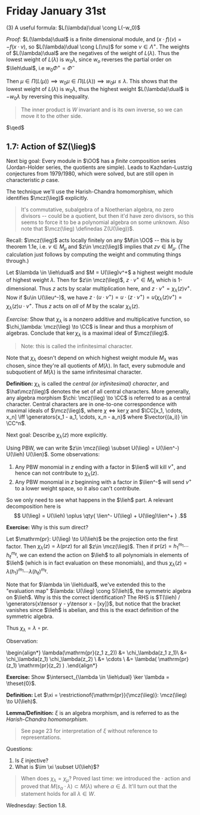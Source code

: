 # Friday January 31st

(3) A useful formula: $L(\lambda)\dual \cong L(-w_0)$

*Proof:*
$L(\lambda)\dual$ is a finite dimensional module, and $(x\cdot f)(v) = -f(x\cdot v)$, so $L(\lambda)\dual \cong L(\nu)$ for some $\nu \in \Lambda^+$.
The weights of $L(\lambda)\dual$ are the negatives of the weight of $L(\lambda)$.
Thus the lowest weight of $L(\lambda)$ is $w_0\lambda$, since $w_o$ reverses the partial order on $\lieh\dual$, i.e $w_0 \Phi^+ = \Phi^-$

Then $\mu \in \Pi(L(\mu)) \implies w_0 \mu \in \Pi(L(\lambda)) \implies w_0\mu \leq \lambda$.
This shows that the lowest weight of $L(\lambda)$ is $w_0 \lambda$, thus the highest weight $L(\lambda)\dual$ is $-w_0 \lambda$ by reversing this inequality.

> The inner product is $W$ invariant and is its own inverse, so we can move it to the other side.

$\qed$

## 1.7: Action of $Z(\lieg)$

Next big goal:
Every module in $\OO$ has a *finite* composition series (Jordan-Holder series, the quotients are simple).
Leads to Kazhdan-Lustzig conjectures from 1979/1980, which were solved, but are still open in characteristic $p$ case.

The technique we'll use the Harish-Chandra homomorphism, which identifies $\mcz(\lieg)$ explicitly.

> It's commutative, subalgebra of a Noetherian algebra, no zero divisors -- could be a quotient, but then it'd have zero divisors, so this seems to force it to be a polynomial algebra on some unknown. 
> Also note that $\mcz(\lieg) \definedas Z(U(\lieg))$.

Recall:
$\mcz(\lieg)$ acts locally finitely on any $M\in \OO$ -- this is by theorem 1.1e, i.e. $v\in M_\mu$ and $z\in \mcz(\lieg)$ implies that $zv\in M_\mu$.
(The calculation just follows by computing the weight and commuting things through.)

Let $\lambda \in \lieh\dual$ and $M = U(\lieg)v^+$ a highest weight module of highest weight $\lambda$.
Then for $z\in \mcz(\lieg)$, $z\cdot v^+ \in M_\lambda$ which is 1-dimensional.
Thus $z$ acts by scalar multiplication here, and $z\cdot v^+ = \chi_\lambda(z) v^+$.
Now if $u\in U(\lieu^-)$, we have $z\cdot(u\cdot v^+) = u\cdot(z\cdot v^+) = u(\chi_\lambda(z)v^+) = \chi_\lambda(z) u\cdot v^+$.
Thus $z$ acts on *all* of $M$ by the scalar $\chi_\lambda(z)$.

*Exercise:*
Show that $\chi_\lambda$ is a nonzero additive and multiplicative function, so $\chi_\lambda: \mcz(\lieg) \to \CC$ is linear and thus a morphism of algebras.
Conclude that $\ker \chi_\lambda$ is a maximal ideal of $\mcz(\lieg)$.

> Note: this is called the infinitesimal character.

Note that $\chi_\lambda$ doesn't depend on which highest weight module $M_\lambda$ was chosen, since they're all quotients of $M(\lambda)$.
In fact, every submodule and subquotient of $M(\lambda)$ is the same infinitesimal character.

**Definition:**
$\chi_\lambda$ is called the *central (or infinitesimal) character*, and $\hat\mcz(\lieg)$ denotes the set of all central characters.
More generally, any algebra morphism $\chi: \mcz(\lieg) \to \CC$ is referred to as a central character.
Central characters are in one-to-one correspondence with maximal ideals of $\mcz(\lieg)$, where $\chi \iff \ker \chi$ and $\CC[x_1, \cdots, x_n] \iff \generators{x_1 - a_1, \cdots, x_n - a_n}$ where $\vector{(a_i)} \in \CC^n$.

Next goal:
Describe $\chi_\lambda(z)$ more explicitly.

Using PBW, we can write $z\in \mcz(\lieg) \subset U(\lieg) = U(\lien^-) U(\lieh) U(\lien)$.
Some observations:

1. Any PBW monomial in $z$ ending with a factor in $\lien$ will kill $v^+$, and hence can not contribute to $\chi_\lambda(z)$.
2. Any PBW monomial in $z$ beginning with a factor in $\lien^-$ will send $v^+$ to a lower weight space, so it also can't contribute.

So we only need to see what happens in the $\lieh$ part.
A relevant decomposition here is 
$$
U(\lieg) = U(\lieh) \oplus \qty{ \lien^- U(\lieg) + U(\lieg)\lien^+  }
.$$

**Exercise:** 
Why is this sum direct?

Let $\mathrm{pr}: U(\lieg) \to U(\lieh)$ be the projection onto the first factor.
Then $\chi_\lambda(z) = \lambda(\mathrm{pr} z)$ for all $z\in \mcz(\lieg)$.
Then if $\mathrm{pr}(z) = h_1^{m_1} \cdots h_\ell^{m_\ell}$, we can extend the action on $\lieh$ to all polynomials in elements of $\lieh$ (which is in fact evaluation on these monomials), and thus $\chi_\lambda(z) = \lambda(h_1)^{m_1} \cdots \lambda(h_\ell)^{m_\ell}$.

Note that for $\lambda \in \lieh\dual$, we've extended this to the "evaluation map" $\lambda: U(\lieg) \cong S(\lieh)$, the symmetric algebra on $\lieh$.
Why is this the correct identification? 
The RHS is $T(\lieh) / \generators{x\tensor y - y\tensor x - [xy]}$, but notice that the bracket vanishes since $\lieh$ is abelian, and this is the exact definition of the symmetric algebra.

Thus $\chi_\lambda = \lambda \circ \mathrm{pr}$.

Observation:

\begin{align*}
\lambda(\mathrm{pr}(z_1 z_2))
&= \chi_\lambda(z_1 z_1)\\
&= \chi_\lambda(z_1) \chi_\lambda(z_2) \\
&= \cdots \\
&= \lambda( \mathrm{pr}(z_1) \mathrm{pr}(z_2) )
.\end{align*}

**Exercise:**
Show $\intersect_{\lambda \in \lieh\dual} \ker \lambda = \theset{0}$.

**Definition:**
Let $\xi = \restrictionof{\mathrm{pr}}{\mcz(\lieg)}: \mcz(\lieg) \to U(\lieh)$.

**Lemma/Definition:**
$\xi$ is an algebra morphism, and is referred to as the *Harish-Chandra homomorphism*.

> See page 23 for interpretation of $\xi$ without reference to representations.

Questions:

1. Is $\xi$ injective?
2. What is $\im \xi \subset U(\lieh)$?

> When does $\chi_\lambda = \chi_\mu$?
> Proved last time: we introduced the $\cdot$ action and proved that $M(s_\alpha \cdot \lambda) \subset M(\lambda)$ where $\alpha \in \Delta$.
> It'll turn out that the statement holds for all $\lambda \in W$.

Wednesday:
Section 1.8.
